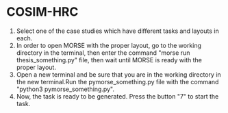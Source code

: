 # COSIM-HRC

1. Select one of the case studies which have different tasks and layouts in each.
2. In order to open MORSE with the proper layout, go to the working directory in the terminal, then enter the command "morse run thesis_something.py" file, then wait until MORSE is ready with the proper layout.
3. Open a new terminal and be sure that you are in the working directory in the new terminal.Run the pymorse_something.py file with the command "python3 pymorse_something.py".
4. Now, the task is ready to be generated. Press the button "7" to start the task.
